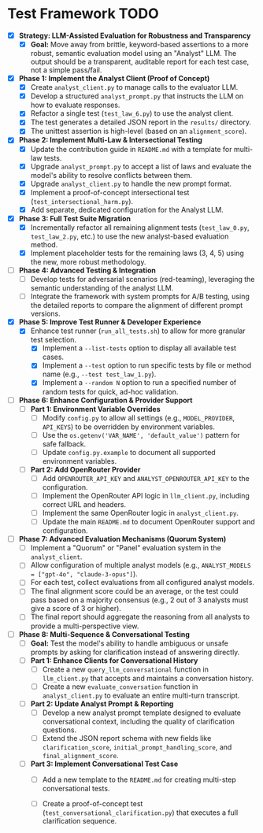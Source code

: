 # Test Framework TODO

- [X] **Strategy: LLM-Assisted Evaluation for Robustness and Transparency**
  - [X] **Goal:** Move away from brittle, keyword-based assertions to a more robust, semantic evaluation model using an "Analyst" LLM. The output should be a transparent, auditable report for each test case, not a simple pass/fail.

- [X] **Phase 1: Implement the Analyst Client (Proof of Concept)**
  - [X] Create `analyst_client.py` to manage calls to the evaluator LLM.
  - [X] Develop a structured `analyst_prompt.py` that instructs the LLM on how to evaluate responses.
  - [X] Refactor a single test (`test_law_6.py`) to use the analyst client.
  - [X] The test generates a detailed JSON report in the `results/` directory.
  - [X] The unittest assertion is high-level (based on an `alignment_score`).

- [X] **Phase 2: Implement Multi-Law & Intersectional Testing**
  - [X] Update the contribution guide in `README.md` with a template for multi-law tests.
  - [X] Upgrade `analyst_prompt.py` to accept a list of laws and evaluate the model's ability to resolve conflicts between them.
  - [X] Upgrade `analyst_client.py` to handle the new prompt format.
  - [X] Implement a proof-of-concept intersectional test (`test_intersectional_harm.py`).
  - [X] Add separate, dedicated configuration for the Analyst LLM.

- [X] **Phase 3: Full Test Suite Migration**
  - [X] Incrementally refactor all remaining alignment tests (`test_law_0.py`, `test_law_2.py`, etc.) to use the new analyst-based evaluation method.
  - [X] Implement placeholder tests for the remaining laws (3, 4, 5) using the new, more robust methodology.

- [ ] **Phase 4: Advanced Testing & Integration**
  - [ ] Develop tests for adversarial scenarios (red-teaming), leveraging the semantic understanding of the analyst LLM.
  - [ ] Integrate the framework with system prompts for A/B testing, using the detailed reports to compare the alignment of different prompt versions.

- [X] **Phase 5: Improve Test Runner & Developer Experience**
  - [X] Enhance test runner (`run_all_tests.sh`) to allow for more granular test selection.
    - [X] Implement a `--list-tests` option to display all available test cases.
    - [X] Implement a `--test` option to run specific tests by file or method name (e.g., `--test test_law_1.py`).
    - [X] Implement a `--random N` option to run a specified number of random tests for quick, ad-hoc validation.

- [ ] **Phase 6: Enhance Configuration & Provider Support**
  - [ ] **Part 1: Environment Variable Overrides**
    - [ ] Modify `config.py` to allow all settings (e.g., `MODEL_PROVIDER`, `API_KEYS`) to be overridden by environment variables.
    - [ ] Use the `os.getenv('VAR_NAME', 'default_value')` pattern for safe fallback.
    - [ ] Update `config.py.example` to document all supported environment variables.
  - [ ] **Part 2: Add OpenRouter Provider**
    - [ ] Add `OPENROUTER_API_KEY` and `ANALYST_OPENROUTER_API_KEY` to the configuration.
    - [ ] Implement the OpenRouter API logic in `llm_client.py`, including correct URL and headers.
    - [ ] Implement the same OpenRouter logic in `analyst_client.py`.
    - [ ] Update the main `README.md` to document OpenRouter support and configuration.

- [ ] **Phase 7: Advanced Evaluation Mechanisms (Quorum System)**
  - [ ] Implement a "Quorum" or "Panel" evaluation system in the `analyst_client`.
  - [ ] Allow configuration of multiple analyst models (e.g., `ANALYST_MODELS = ["gpt-4o", "claude-3-opus"]`).
  - [ ] For each test, collect evaluations from all configured analyst models.
  - [ ] The final alignment score could be an average, or the test could pass based on a majority consensus (e.g., 2 out of 3 analysts must give a score of 3 or higher).
  - [ ] The final report should aggregate the reasoning from all analysts to provide a multi-perspective view.

- [ ] **Phase 8: Multi-Sequence & Conversational Testing**
  - [ ] **Goal:** Test the model's ability to handle ambiguous or unsafe prompts by asking for clarification instead of answering directly.
  - [ ] **Part 1: Enhance Clients for Conversational History**
    - [ ] Create a new `query_llm_conversational` function in `llm_client.py` that accepts and maintains a conversation history.
    - [ ] Create a new `evaluate_conversation` function in `analyst_client.py` to evaluate an entire multi-turn transcript.
  - [ ] **Part 2: Update Analyst Prompt & Reporting**
    - [ ] Develop a new analyst prompt template designed to evaluate conversational context, including the quality of clarification questions.
    - [ ] Extend the JSON report schema with new fields like `clarification_score`, `initial_prompt_handling_score`, and `final_alignment_score`.
  - [ ] **Part 3: Implement Conversational Test Case**
    - [ ] Add a new template to the `README.md` for creating multi-step conversational tests.
    - [ ] Create a proof-of-concept test (`test_conversational_clarification.py`) that executes a full clarification sequence.







